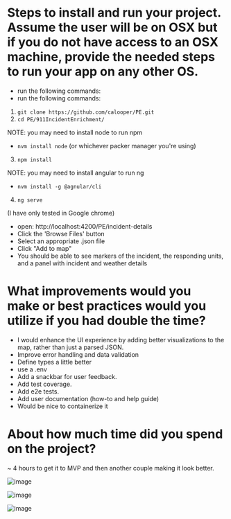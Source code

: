 
# Steps to install and run your project. Assume the user will be on OSX but if you do not have access to an OSX machine, provide the needed steps to run your app on any other OS.

- run the following commands: 
- run the following commands: 
1. `git clone https://github.com/calooper/PE.git`
2. `cd PE/911IncidentEnrichment/`


NOTE: you may need to install node to run npm
  - `nvm install node` (or whichever packer manager you're using)
3. `npm install`

NOTE: you may need to install angular to run ng
- `nvm install -g @agnular/cli`
4. `ng serve`

(I have only tested in Google chrome)

- open: http://localhost:4200/PE/incident-details
- Click the 'Browse Files' button
- Select an appropriate .json file
- Click "Add to map"
- You should be able to see markers of the incident, the responding units, and a panel with incident and weather details


# What improvements would you make or best practices would you utilize if you had double the time?
- I would enhance the UI experience by adding better visualizations to the map, rather than just a parsed JSON.
- Improve error handling and data validation
- Define types a little better
- use a .env
- Add a snackbar for user feedback.
- Add test coverage.
- Add e2e tests.
- Add user documentation (how-to and help guide)
- Would be nice to containerize it


# About how much time did you spend on the project?
~ 4 hours to get it to MVP and then another couple making it look better. 

![image](https://github.com/user-attachments/assets/6d71f11f-7e00-485e-952a-02f5bf2a5126)

![image](https://github.com/user-attachments/assets/ad9a4045-4563-49e1-8d12-95dc2ec839ce)

![image](https://github.com/user-attachments/assets/60f9a11f-4aaa-45f6-bb9b-7433dc99f6bf)


